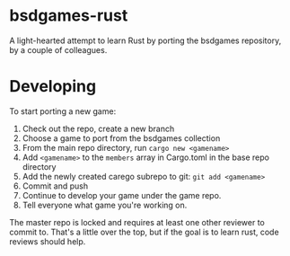 # bsdgames-rust
A light-hearted attempt to learn Rust by porting the bsdgames repository, by a couple of colleagues.

# Developing
To start porting a new game:

1. Check out the repo, create a new branch
2. Choose a game to port from the bsdgames collection
3. From the main repo directory, run `cargo new <gamename>`
4. Add `<gamename>` to the `members` array in Cargo.toml in the base repo directory
5. Add the newly created carego subrepo to git: `git add <gamename>` 
6. Commit and push
7. Continue to develop your game under the game repo.
8. Tell everyone what game you're working on. 

The master repo is locked and requires at least one other reviewer to commit to. 
That's a little over the top, but if the goal is to learn rust, code reviews should
help.
